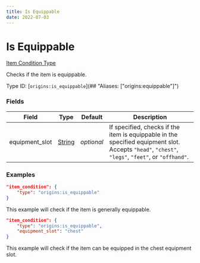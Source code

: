 ```yaml
---
title: Is Equippable
date: 2022-07-03
---
```


#   Is Equippable

[Item Condition Type](../item_condition_types.md)

Checks if the item is equippable.

Type ID: [`origins:is_equippable`](## "Aliases: ["origins:equippable"]")


### Fields

Field | Type | Default | Description
------|------|---------|------------
equipment_slot | [String](../data_types/string.md) | *optional* | If specified, checks if the item is equippable in the specified equipment slot. Accepts `"head"`, `"chest"`, `"legs"`, `"feet"`, or `"offhand"`.


### Examples

```json
"item_condition": {
    "type": "origins:is_equippable"
}
```

This example will check if the item is generally equippable.
<br>

```json
"item_condition": {
    "type": "origins:is_equippable",
    "equipment_slot": "chest"
}
```

This example will check if the item can be equipped in the chest equipment slot.
